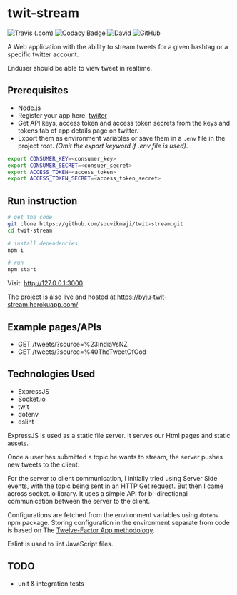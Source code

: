 # twit-stream

![Travis (.com)](https://img.shields.io/travis/com/souvikmaji/twit-stream)
[![Codacy Badge](https://api.codacy.com/project/badge/Grade/deb85e8f8e6c45929d53a7a96c18621f)](https://www.codacy.com/manual/souvikmaji/twit-stream?utm_source=github.com&amp;utm_medium=referral&amp;utm_content=souvikmaji/twit-stream&amp;utm_campaign=Badge_Grade)
![David](https://img.shields.io/david/souvikmaji/twit-stream)
![GitHub](https://img.shields.io/github/license/souvikmaji/twit-stream)

A Web application with the ability to stream tweets for a given hashtag or a specific twitter account.

Enduser should be able to view tweet in realtime.

## Prerequisites

* Node.js
* Register your app here. [twiiter](https://apps.twitter.com/app/new)
* Get API keys, access token and access token secrets from the keys and tokens tab of app details page on twitter.
* Export them as environment variables or save them in a `.env` file in the project root. *(Omit the export keyword if .env file is used)*.

```sh
export CONSUMER_KEY=<consumer_key>
export CONSUMER_SECRET=<consuer_secret>
export ACCESS_TOKEN=<access_token>
export ACCESS_TOKEN_SECRET=<access_token_secret>
```

## Run instruction

```sh
# get the code
git clone https://github.com/souvikmaji/twit-stream.git
cd twit-stream

# install dependencies
npm i

# run
npm start
```

Visit: <http://127.0.0.1:3000>

The project is also live and hosted at <https://byju-twit-stream.herokuapp.com/>

## Example pages/APIs

* GET /tweets/?source=%23IndiaVsNZ
* GET /tweets/?source=%40TheTweetOfGod

## Technologies Used

* ExpressJS
* Socket.io
* twit
* dotenv
* eslint

ExpressJS is used as a static file server. It serves our Html pages and static assets.

Once a user has submitted a topic he wants to stream, the server pushes new tweets to the client.

For the server to client communication, I initially tried using Server Side events, with the topic being sent in an HTTP Get request. But then I came across socket.io library. It uses a simple API for bi-directional communication between the server to the client.

Configurations are fetched from the environment variables using `dotenv` npm package. Storing configuration in the environment separate from code is based on The [Twelve-Factor App methodology](https://12factor.net/config).

Eslint is used to lint JavaScript files.

## TODO

* unit & integration tests

